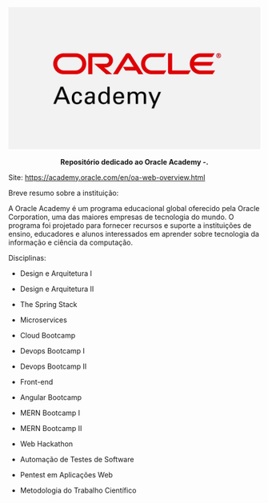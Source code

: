 <p align="center">
  <img src="./Capa.jpg" alt="Texto Alternativo">
</p>

<p align="center">
  <strong>Repositório dedicado ao Oracle Academy -.</strong>
</p>


Site: https://academy.oracle.com/en/oa-web-overview.html

Breve resumo sobre a instituição: 

A Oracle Academy é um programa educacional global oferecido pela Oracle Corporation, uma das maiores empresas de tecnologia do mundo. O programa foi projetado para fornecer recursos e suporte a instituições de ensino, educadores e alunos interessados em aprender sobre tecnologia da informação e ciência da computação. 


Disciplinas:

- Design e Arquitetura I
  
- Design e Arquitetura II

- The Spring Stack

- Microservices

- Cloud Bootcamp

- Devops Bootcamp I

- Devops Bootcamp II

- Front-end 

- Angular Bootcamp

- MERN Bootcamp I

- MERN Bootcamp II

- Web Hackathon

- Automação de Testes de Software

- Pentest em Aplicações Web
- Metodologia do Trabalho Científico
